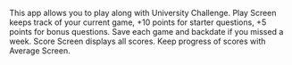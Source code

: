 This app allows you to play along with University Challenge. Play Screen keeps track of your current game, +10 points for starter questions, +5 points for bonus questions. Save each game and backdate if you missed a week. Score Screen displays all scores. Keep progress of scores with Average Screen.
